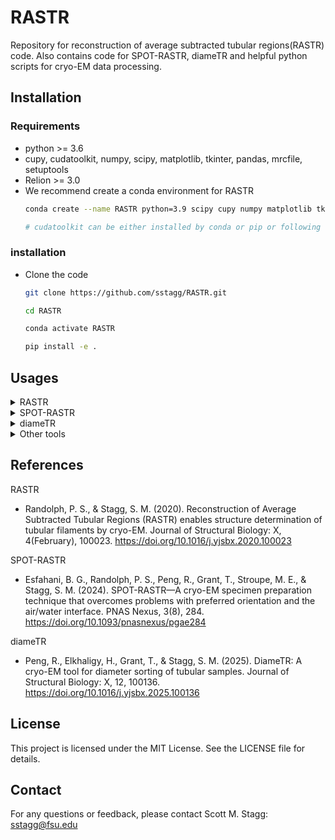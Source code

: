 # RASTR
Repository for reconstruction of average subtracted tubular regions(RASTR) code.
Also contains code for  SPOT-RASTR, diameTR and helpful python scripts for cryo-EM data processing.

## Installation
### Requirements
- python >= 3.6
- cupy, cudatoolkit, numpy, scipy, matplotlib, tkinter, pandas, mrcfile, setuptools
- Relion >= 3.0
- We recommend create a conda environment for RASTR
    ```bash
    conda create --name RASTR python=3.9 scipy cupy numpy matplotlib tk pandas mrcfile setuptools -c conda-forge

    # cudatoolkit can be either installed by conda or pip or following nvidia official website. Make sure cuda version is not newer than your nvidia driver.
    ```

### installation
- Clone the code
    ``` bash
    git clone https://github.com/sstagg/RASTR.git
    
    cd RASTR

    conda activate RASTR

    pip install -e .
    ```



## Usages


<details>
<summary>RASTR</summary>
A star file containing particle information is used as input, represented by 'particles.star'. During the process, two parameter optimization windows will pop up. If the default values yield poor performance, refer to 'diameTR' for optimization guidance.

- 1 To get the psi angles first,
    ```bash
    # Go the main path
    cd /path/for/particles/star
    diameTR --i particles.star --o particles_p -p
    ```
- 2 Determine shift and diameter.
    ```bash
    diameTR --i particles_p.star --o particles_pds -d -s
    ```
    Diameter distribution window will pop up for you to thresholding the diamters.

- 3 Create azimuthal average model
    ```bash
    # Assign values for tilt, rot angles
    changestar --i particles_pds.star --o particles_pds.star -rot r360 -tilt 90

    # Reconstruct
    relion_reconstruct --i particles_pds.star --o particles.mrc --ctf

    # Average along y
    azavg particles.mrc
    ```

- 4 Get correct weighing

    In Relion GUI, choose 3D classification, change below parameters.

    Input images STAR file: particles_pds.star;
    Reference 'particlesazavg.mrc';
    Number of classes: 1;
    Number of iterations: 5; 
    Perform image alignment: No;

    Run!

- 5 Create mask
    ```bash
    # Create a sphere mask
    createmask  boxsize center radius pixel_size
    ```

- 6 Create RASTR particles
    ```bash
    # Go to the Relion 3Dclass job path
    azavg run_it005_class001.mrc
    
    # Go back to main path
    cd ../..

    # Run RASTR. Replace pixel_size, rootname, spheremask.mrc with correct filename
    RASTR --star_in Class3D/job001/run_it005_data.star  --model run_it005_class001azavg.mrc  --angpix pixel_size  -k -o rootname -ma spheremask.mrc  -al 0,90,180,270  --pad 3
    ```
<br>
</details>



<details>
<summary>SPOT-RASTR</summary>
<br>
- Have your particle stack and star file ready.

- Follow the same steps of 1-6 of RASTR to create subtracted particles

- Remove duplicates from overlapping filament particle picking
    ```bash
    Under construction.
    ```

</details>






<details>
<summary>diameTR</summary>
<br>
Have your particle stack and star file ready.

- Determine psi angles
    ```bash
    diameTR --i particles.star --o particles_p -p
    ```

    A optimiser window will pop up.
    Press R to navigator random slice. Monitor the particle image and the bottom 1D curves.
    A good set of parameters should have filament particle horizontally oriented and the 1D curves with two clear peaks.
    In case default parameters fails, perform following optimization.

    1. Adjust length. Find the high intensity line crossing the center. Estimate the length. Put a slightly bigger number for length.
    For FT strategy the optimal length is usuall small. For AC strategy, the lenght is big.
    2. Sigma (int). This is the width of Gaussian filter. The bigger sigma, the greater of low filter. Sequentially increase it and check performance.
    3. Pad. This only affect FT strategy. Set a bigger pad will increase sample rate in fourier space and thus increasing accuracy. Big pad will slower down the compution. 
    4. Other parameters don't affect accuracy.
    5. Navigate at least 50 particles to confirm the accuracy.
    

- Determine diameter
    ```bash
    diameTR --i particles_p.star --o particles_pd -d
    ```
    A optimiser window will pop up. Press R to navigator random slices. Monitor the 1D projection curve and two scatter points. A good set of parameters should have scatter points at the edge of tubules. 
    1. Change sigma. Start from 2 and sequentially increase. Usually sigma between 3 to 5 will work.
    2. Min gap. 0 is good in most cases. When sometimes the biggest peak difference appear in the middle of tubules. Based on the diameter reported in logs, put a number around 0.7 * diameter for min_gap to eliminate errors.
    3. Other parameters shall remain unchanged.
    4. Navigate at least 50 particles to confirm the accuracy.

    A window will pop up when completed for you to thresholding the diameters.

- Other options.

    -s --shift. Whether or not to compute shifts. Default False. Useful for RASTR and SPOT-RASTR.

    --classify  Thresholding diameters again. Useful when you select a big group of particles first, then separate them into smaller groups

    --particle_number Select a random small subset of particle to test performace.

    --showaverage Average all particles together with psi rotation and centering. Usefull for RASTR and SPOT-RASTR to examine accuracy.

    --average_power_spectrum Average power spectrums for helical indexing.

</details>

<details>
<summary>Other tools</summary>
<br>
csexport.py --- A wrapper of csparc2star.py in pyem. Create softlinks to make particle stack suffix as mrcs and path handling.

- Navigator to the exported job directory. 

    ```bash
    csexport J2_particles_exported.cs J2_particles_exported.star
    ```

averagefft --- Standalone script to compute averaged power spectrum of tubular images for helical indexing.

changestar --- Star file handler. Used in house to manipulate orientations, shifts, and substitute with other star files.

</details>

## References
RASTR
- Randolph, P. S., & Stagg, S. M. (2020). Reconstruction of Average Subtracted Tubular Regions (RASTR) enables structure determination of tubular filaments by cryo-EM. Journal of Structural Biology: X, 4(February), 100023. https://doi.org/10.1016/j.yjsbx.2020.100023

SPOT-RASTR
- Esfahani, B. G., Randolph, P. S., Peng, R., Grant, T., Stroupe, M. E., & Stagg, S. M. (2024). SPOT-RASTR—A cryo-EM specimen preparation technique that overcomes problems with preferred orientation and the air/water interface. PNAS Nexus, 3(8), 284. https://doi.org/10.1093/pnasnexus/pgae284

diameTR
- Peng, R., Elkhaligy, H., Grant, T., & Stagg, S. M. (2025). DiameTR: A cryo-EM tool for diameter sorting of tubular samples. Journal of Structural Biology: X, 12, 100136. https://doi.org/10.1016/j.yjsbx.2025.100136

## License
This project is licensed under the MIT License. See the LICENSE file for details.

## Contact
For any questions or feedback, please contact Scott M. Stagg: sstagg@fsu.edu
